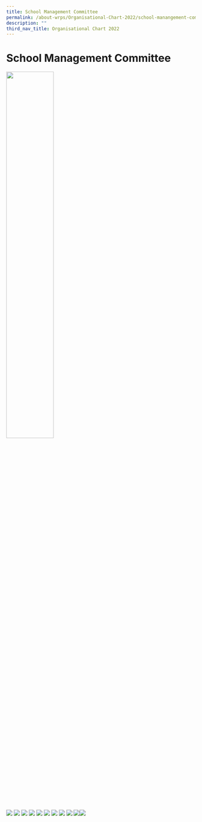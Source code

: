 ```yaml
---
title: School Management Committee
permalink: /about-wrps/Organisational-Chart-2022/school-manangement-committee/permalink/
description: ""
third_nav_title: Organisational Chart 2022
---
```

School Management Committee
===========================

<img src="/images/KPS4.png" style="width:50%">

![](/images/KP1.png)
![](/images/KP2.png)
![](/images/KP3.png)
![](/images/KP4.png)
![](/images/KP5.png)
![](/images/KP6.png)
![](/images/KP7.png)
![](/images/KP8.png)
![](/images/KP9.png)
![](/images/KP10.png)![](/images/KP11.png)